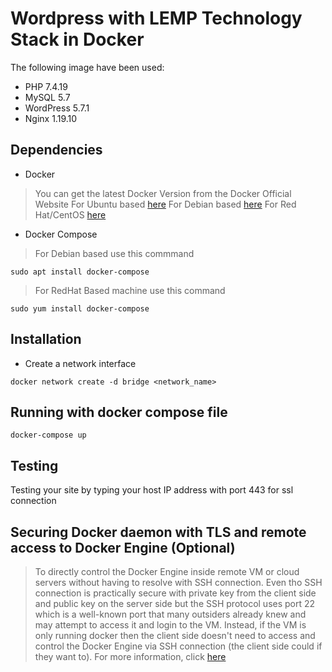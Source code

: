 # Wordpress with LEMP Technology Stack in Docker 
The following image have been used:

* PHP 7.4.19
* MySQL 5.7
* WordPress 5.7.1
* Nginx 1.19.10

## Dependencies
* Docker

> You can get the latest Docker Version from the Docker Official Website 
> For Ubuntu based [here](https://docs.docker.com/engine/install/ubuntu/)
> For Debian based [here](https://docs.docker.com/engine/install/debian/)
> For Red Hat/CentOS [here](https://docs.docker.com/engine/install/centos/)
* Docker Compose

> For Debian based use this commmand

```
sudo apt install docker-compose
```

> For RedHat Based machine use this command

```
sudo yum install docker-compose
```


## Installation
* Create a network interface 

```
docker network create -d bridge <network_name>
```

## Running with docker compose file 

```
docker-compose up
```

## Testing 
Testing your site by typing your host IP address with port 443 for ssl connection


## Securing Docker daemon with TLS and remote access to Docker Engine (Optional)

> To directly control the Docker Engine inside remote VM or cloud servers without having to resolve with SSH connection. Even tho SSH connection is practically secure with private key from the client side and public key on the server side but the SSH protocol uses port 22 which is a well-known port that many outsiders already knew and may attempt to access it and login to the VM. Instead, if the VM is only running docker then the client side doesn't need to access and control the Docker Engine via SSH connection (the client side could if they want to).
> For more information, click [here](./REMOTE.MD)

